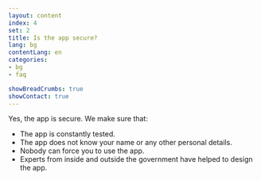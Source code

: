 ```yaml
---
layout: content
index: 4
set: 2
title: Is the app secure?
lang: bg
contentLang: en
categories:
- bg
- faq

showBreadCrumbs: true
showContact: true
---
```


Yes, the app is secure. We make sure that:
-  The app is constantly tested.
-  The app does not know your name or any other personal details.
-  Nobody can force you to use the app.
-  Experts from inside and outside the government have helped to design the app.
